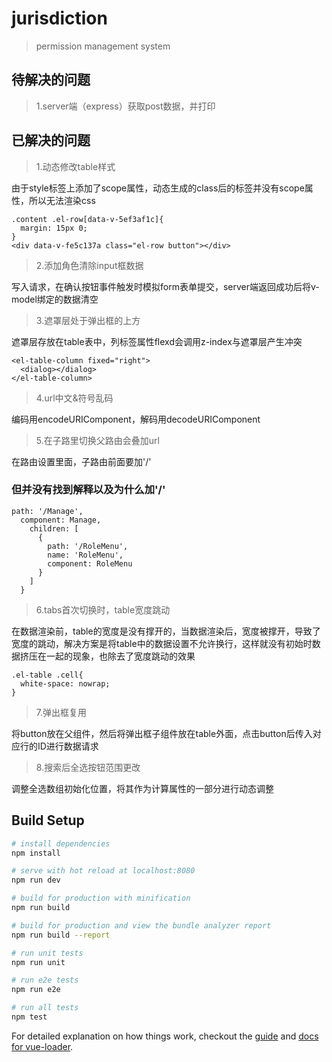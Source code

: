 # jurisdiction

> permission management system

## 待解决的问题

>1.server端（express）获取post数据，并打印

## 已解决的问题

>1.动态修改table样式

由于style标签上添加了scope属性，动态生成的class后的标签并没有scope属性，所以无法渲染css

```
.content .el-row[data-v-5ef3af1c]{
  margin: 15px 0;
}
<div data-v-fe5c137a class="el-row button"></div>
```

>2.添加角色清除input框数据

写入请求，在确认按钮事件触发时模拟form表单提交，server端返回成功后将v-model绑定的数据清空

>3.遮罩层处于弹出框的上方

遮罩层存放在table表中，列标签属性flexd会调用z-index与遮罩层产生冲突

```
<el-table-column fixed="right">
  <dialog></dialog>
</el-table-column>
```

>4.url中文&符号乱码

编码用encodeURIComponent，解码用decodeURIComponent

>5.在子路里切换父路由会叠加url

在路由设置里面，子路由前面要加'/'

### 但并没有找到解释以及为什么加'/'

```
path: '/Manage',
  component: Manage,
    children: [
      {
        path: '/RoleMenu',
        name: 'RoleMenu',
        component: RoleMenu
      }
    ]
  }
```

>6.tabs首次切换时，table宽度跳动

在数据渲染前，table的宽度是没有撑开的，当数据渲染后，宽度被撑开，导致了宽度的跳动，解决方案是将table中的数据设置不允许换行，这样就没有初始时数据挤压在一起的现象，也除去了宽度跳动的效果

```
.el-table .cell{
  white-space: nowrap;
}
```

>7.弹出框复用

将button放在父组件，然后将弹出框子组件放在table外面，点击button后传入对应行的ID进行数据请求

>8.搜索后全选按钮范围更改

调整全选数组初始化位置，将其作为计算属性的一部分进行动态调整

## Build Setup

``` bash
# install dependencies
npm install

# serve with hot reload at localhost:8080
npm run dev

# build for production with minification
npm run build

# build for production and view the bundle analyzer report
npm run build --report

# run unit tests
npm run unit

# run e2e tests
npm run e2e

# run all tests
npm test
```

For detailed explanation on how things work, checkout the [guide](http://vuejs-templates.github.io/webpack/) and [docs for vue-loader](http://vuejs.github.io/vue-loader).
